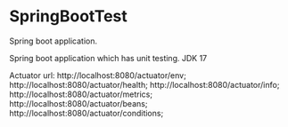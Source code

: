 # SpringBootTest
Spring boot application.

Spring boot application which has unit testing.
JDK 17 

Actuator url:
http://localhost:8080/actuator/env;
http://localhost:8080/actuator/health;
http://localhost:8080/actuator/info;
http://localhost:8080/actuator/metrics;
http://localhost:8080/actuator/beans;
http://localhost:8080/actuator/conditions;

